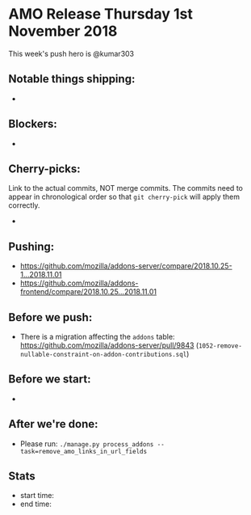 # AMO Release Thursday 1st November 2018

This week's push hero is @kumar303

## Notable things shipping:

*

## Blockers:

*

## Cherry-picks:

Link to the actual commits, NOT merge commits. The commits need to appear
in chronological order so that `git cherry-pick` will apply them correctly.

* 

## Pushing:

* https://github.com/mozilla/addons-server/compare/2018.10.25-1...2018.11.01
* https://github.com/mozilla/addons-frontend/compare/2018.10.25...2018.11.01


## Before we push:

* There is a migration affecting the `addons` table: https://github.com/mozilla/addons-server/pull/9843 (`1052-remove-nullable-constraint-on-addon-contributions.sql`)

## Before we start:

*

## After we're done:

* Please run: `./manage.py process_addons --task=remove_amo_links_in_url_fields`

## Stats

* start time:
* end time:
